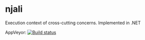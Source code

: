 # njali
Execution context of cross-cutting concerns. Implemented in .NET

AppVeyor: [![Build status](https://ci.appveyor.com/api/projects/status/tee4xl00svt85g1x?svg=true)](https://ci.appveyor.com/project/kenbrubaker/njali)


